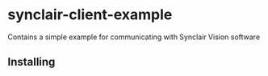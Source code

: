 # synclair-client-example
Contains a simple example for communicating with Synclair Vision software


## Installing
